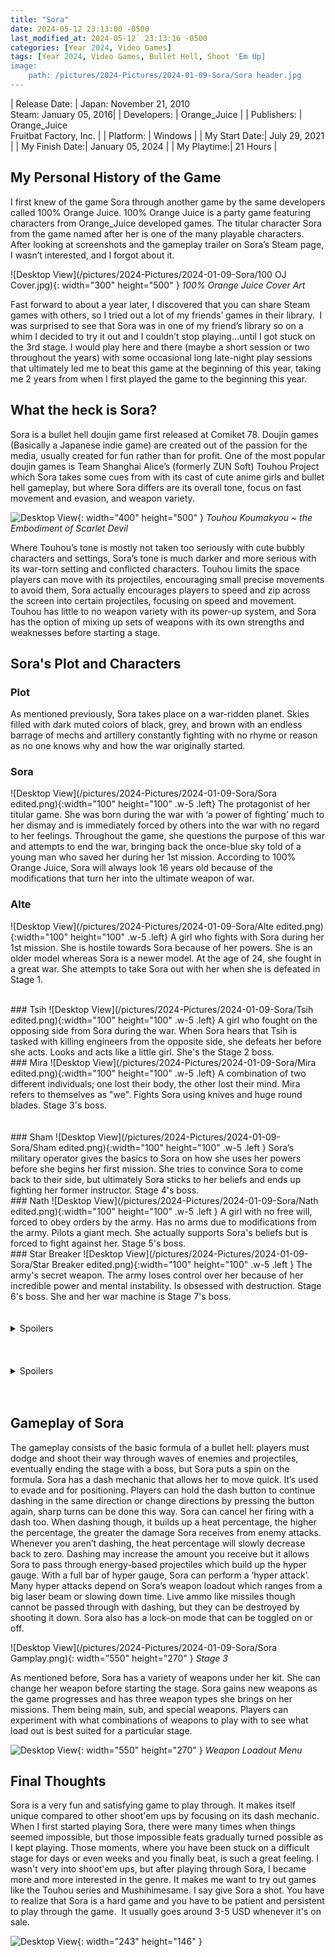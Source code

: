 ```yaml
---
title: "Sora"
date: 2024-05-12 23:13:00 -0500
last_modified_at: 2024-05-12` 23:13:16 -0500
categories: [Year 2024, Video Games]
tags: [Year 2024, Video Games, Bullet Hell, Shoot 'Em Up]
image: 
    path: /pictures/2024-Pictures/2024-01-09-Sora/Sora header.jpg
---
```

| Release Date: | Japan: November 21, 2010 <br> Steam: January 05, 2016|
| Developers:   | Orange_Juice                                     	|
| Publishers:   | Orange_Juice <br> Fruitbat Factory, Inc.          |
| Platform:     | Windows                                          	|
| My Start Date:| July 29, 2021                                    	|
| My Finish Date:| January 05, 2024                                 |
| My Playtime:| 21 Hours                                         	|

## My Personal History of the Game
I first knew of the game Sora through another game by the same developers called 100% Orange Juice. 100% Orange Juice is a party game featuring characters from Orange_Juice developed games. The titular character Sora from the game named after her is one of the many playable characters. After looking at screenshots and the gameplay trailer on Sora’s Steam page, I wasn’t interested, and I forgot about it.

![Desktop View](/pictures/2024-Pictures/2024-01-09-Sora/100 OJ Cover.jpg){: width="300" height="500" }
_100% Orange Juice Cover Art_

Fast forward to about a year later, I discovered that you can share Steam games with others, so I tried out a lot of my friends’ games in their library.  I was surprised to see that Sora was in one of my friend’s library so on a whim I decided to try it out and I couldn’t stop playing…until I got stuck on the 3rd stage. I would play here and there (maybe a short session or two throughout the years) with some occasional long late-night play sessions that ultimately led me to beat this game at the beginning of this year, taking me 2 years from when I first played the game to the beginning this year.

## What the heck is Sora?
Sora is a bullet hell doujin game first released at Comiket 78. Doujin games (Basically a Japanese indie game) are created out of the passion for the media, usually created for fun rather than for profit. One of the most popular doujin games is Team Shanghai Alice’s (formerly ZUN Soft) Touhou Project which Sora takes some cues from with its cast of cute anime girls and bullet hell gameplay, but where Sora differs are its overall tone, focus on fast movement and evasion, and weapon variety.

![Desktop View](/pictures/2024-Pictures/2024-01-09-Sora/Prerelease_Touhou_6_Th06_705_01.jpg){: width="400" height="500" }
_Touhou Koumakyou ~ the Embodiment of Scarlet Devil_

Where Touhou’s tone is mostly not taken too seriously with cute bubbly characters and settings, Sora’s tone is much darker and more serious with its war-torn setting and conflicted characters. Touhou limits the space players can move with its projectiles, encouraging small precise movements to avoid them, Sora actually encourages players to speed and zip across the screen into certain projectiles, focusing on speed and movement. Touhou has little to no weapon variety with its power-up system, and Sora has the option of mixing up sets of weapons with its own strengths and weaknesses before starting a stage.


## Sora's Plot and Characters

### Plot
As mentioned previously, Sora takes place on a war-ridden planet. Skies filled with dark muted colors of black, grey, and brown with an endless barrage of mechs and artillery constantly fighting with no rhyme or reason as no one knows why and how the war originally started. 

### Sora
![Desktop View](/pictures/2024-Pictures/2024-01-09-Sora/Sora edited.png){:width="100" height="100" .w-5 .left}
The protagonist of her titular game. She was born during the war with ‘a power of fighting’ much to her dismay and is immediately forced by others into the war with no regard to her feelings. Throughout the game, she questions the purpose of this war and attempts to end the war, bringing back the once-blue sky told of a young man who saved her during her 1st mission. According to 100% Orange Juice, Sora will always look 16 years old because of the modifications that turn her into the ultimate weapon of war.

### Alte
![Desktop View](/pictures/2024-Pictures/2024-01-09-Sora/Alte edited.png){:width="100" height="100" .w-5 .left}
A girl who fights with Sora during her 1st mission. She is hostile towards Sora because of her powers. She is an older model whereas Sora is a newer model. At the age of 24, she fought in a great war. She attempts to take Sora out with her when she is defeated in Stage 1.

<br>
### Tsih
![Desktop View](/pictures/2024-Pictures/2024-01-09-Sora/Tsih edited.png){:width="100" height="100" .w-5 .left}
A girl who fought on the opposing side from Sora during the war. When Sora hears that Tsih is tasked with killing engineers from the opposite side, she defeats her before she acts. Looks and acts like a little girl. She's the Stage 2 boss.

<br>
### Mira 
![Desktop View](/pictures/2024-Pictures/2024-01-09-Sora/Mira edited.png){:width="100" height="100" .w-5 .left}
A combination of two different individuals; one lost their body, the other lost their mind. Mira refers to themselves as "we". Fights Sora using knives and huge round blades. Stage 3's boss. 


<br>
<br>
<br>
### Sham
![Desktop View](/pictures/2024-Pictures/2024-01-09-Sora/Sham edited.png){:width="100" height="100" .w-5 .left }
Sora’s military operator gives the basics to Sora on how she uses her powers before she begins her first mission. She tries to convince Sora to come back to their side, but ultimately Sora sticks to her beliefs and ends up fighting her former instructor. Stage 4's boss. 

<br>
### Nath
![Desktop View](/pictures/2024-Pictures/2024-01-09-Sora/Nath edited.png){:width="100" height="100" .w-5 .left }
A girl with no free will, forced to obey orders by the army. Has no arms due to modifications from the army. Pilots a giant mech. She actually supports Sora's beliefs but is forced to fight against her. Stage 5's boss.

<br>
### Star Breaker
![Desktop View](/pictures/2024-Pictures/2024-01-09-Sora/Star Breaker edited.png){:width="100" height="100" .w-5 .left }
The army's secret weapon. The army loses control over her because of her incredible power and mental instability. Is obsessed with destruction. Stage 6's boss. She and her war machine is Stage 7's boss. 
<br> 
<br>
<br>

<details>
<summary>Spoilers</summary>
<div markdown="1">

### ? 
![Desktop View](/pictures/2024-Pictures/2024-01-09-Sora/Hime edited.png){:width="100" height="100" .w-5 .left }
Hime, she's a character from the game Suguri. Hime and Suguri were just flying around in a dark snowy area when Sora, confused, attacked them. EX Stage's first boss.
</div>
</details>

<br> 
<br>
<br>



<details>
<summary>Spoilers</summary>
<div markdown="1">



### ? 
![Desktop View](/pictures/2024-Pictures/2024-01-09-Sora/Suguri edited.png){:width="100" height="100" .w-5 .left }
Suguri, the protagonist of her titular game, Suguri. EX Stage's second boss. After defeating her, she shows Sora the bright blue skies she has been fighting for. The ending cutscene reveals that this game is a prequel to the game, Suguri.

</div>
</details>

<br>
<br>

## Gameplay of Sora
The gameplay consists of the basic formula of a bullet hell: players must dodge and shoot their way through waves of enemies and projectiles, eventually ending the stage with a boss, but Sora puts a spin on the formula. Sora has a dash mechanic that allows her to move quick. It’s used to evade and for positioning. Players can hold the dash button to continue dashing in the same direction or change directions by pressing the button again, sharp turns can be done this way. Sora can cancel her firing with a dash too. When dashing though, it builds up a heat percentage, the higher the percentage, the greater the damage Sora receives from enemy attacks. Whenever you aren’t dashing, the heat percentage will slowly decrease back to zero. Dashing may increase the amount you receive but it allows Sora to pass through energy-based projectiles which build up the hyper gauge. With a full bar of hyper gauge, Sora can perform a ‘hyper attack’. Many hyper attacks depend on Sora’s weapon loadout which ranges from a big laser beam or slowing down time. Live ammo like missiles though cannot be passed through with dashing, but they can be destroyed by shooting it down. Sora also has a lock-on mode that can be toggled on or off.

![Desktop View](/pictures/2024-Pictures/2024-01-09-Sora/Sora Gamplay.png){: width="550" height="270" }
_Stage 3_


As mentioned before, Sora has a variety of weapons under her kit. She can change her weapon before starting the stage. Sora gains new weapons as the game progresses and has three weapon types she brings on her missions. Them being main, sub, and special weapons. Players can experiment with what combinations of weapons to play with to see what load out is best suited for a particular stage. 

![Desktop View](/pictures/2024-Pictures/2024-01-09-Sora/Weapon.png){: width="550" height="270" }
_Weapon Loadout Menu_


## Final Thoughts 
Sora is a very fun and satisfying game to play through. It makes itself unique compared to other shoot'em ups by focusing on its dash mechanic. When I first started playing Sora, there were many times when things seemed impossible, but those impossible feats gradually turned possible as I kept playing. Those moments, where you have been stuck on a difficult stage for days or even weeks and you finally beat, is such a great feeling. I wasn't very into shoot'em ups, but after playing through Sora, I became more and more interested in the genre. It makes me want to try out games like the Touhou series and Mushihimesame. I say give Sora a shot. You have to realize that Sora is a hard game and you have to be patient and persistent to play through the game.  It usually goes around 3-5 USD whenever it's on sale. 

![Desktop View](/pictures/2024-Pictures/2024-01-09-Sora/Sorasp_00_03.webp){: width="243" height="146" }
